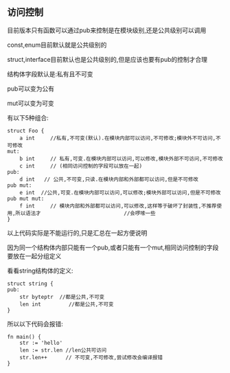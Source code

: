 ## 访问控制



目前版本只有函数可以通过pub来控制是在模块级别,还是公共级别可以调用

const,enum目前默认就是公共级别的

struct,interface目前默认也是公共级别的,但是应该也要有pub的控制才合理



结构体字段默认是:私有且不可变

pub可以变为公有

mut可以变为可变

有以下5种组合:

```
struct Foo {
	a int     //私有,不可变(默认).在模块内部可以访问,不可修改;模块外不可访问,不可修改
mut: 
	b int     // 私有,可变.在模块内部可以访问,可以修改,模块外部不可访问,不可修改
	c int     // (相同访问控制的字段可以放在一起)   
pub: 
	d int   // 公共,不可变,只读.在模块内部和外部都可以访问,但是不可修改
pub mut: 
	e int  //公共,可变.在模块内部可以访问,可以修改;模块外部可以访问,但是不可修改
pub mut mut: 
	f int 	  // 模块内部和外部都可以访问,可以修改,这样等于破坏了封装性,不推荐使用,所以语法才							//会啰嗦一些
}             
```

以上代码实际是不能运行的,只是汇总在一起方便说明

因为同一个结构体内部只能有一个pub,或者只能有一个mut,相同访问控制的字段要放在一起分组定义

看看string结构体的定义:

```
struct string {
pub:
	str byteptr  //都是公共,不可变
	len int 		//都是公共,不可变
}
```

所以以下代码会报错:

```
fn main() {
	str := 'hello'
	len := str.len //len公共可访问
	str.len++      // 不可变,不可修改,尝试修改会编译报错
}
```

